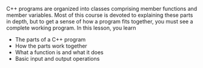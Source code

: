 [//]: # (####Introduction)

C++ programs are organized into classes comprising member functions and member variables. Most of this course is devoted to explaining these parts in depth, but to get a sense of how a program fits together, you must see a  complete working program. In this lesson, you learn

- The parts of a C++ program
- How the parts work together
- What a function is and what it does
- Basic input and output operations
